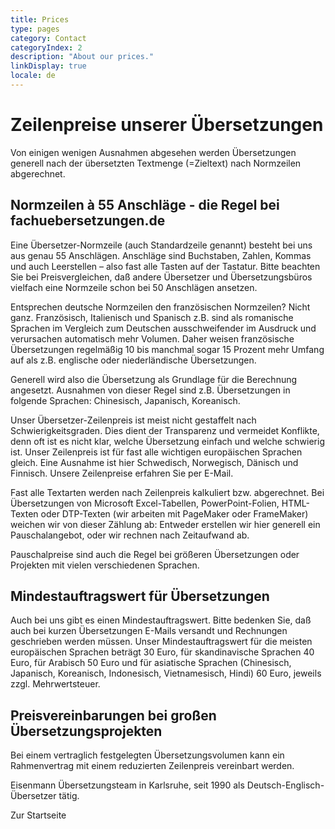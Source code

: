 ```yaml
---
title: Prices
type: pages
category: Contact
categoryIndex: 2
description: "About our prices."
linkDisplay: true
locale: de
---
```


# Zeilenpreise unserer Übersetzungen

Von einigen wenigen Ausnahmen abgesehen werden Übersetzungen generell nach der übersetzten Textmenge (=Zieltext) nach Normzeilen abgerechnet.

## Normzeilen à 55 Anschläge - die Regel bei fachuebersetzungen.de
Eine Übersetzer-Normzeile (auch Standardzeile genannt) besteht bei uns aus genau 55 Anschlägen. Anschläge sind Buchstaben, Zahlen, Kommas und auch Leerstellen – also fast alle Tasten auf der Tastatur. Bitte beachten Sie bei Preisvergleichen, daß andere Übersetzer und Übersetzungsbüros vielfach eine Normzeile schon bei 50 Anschlägen ansetzen.

Entsprechen deutsche Normzeilen den französischen Normzeilen? Nicht ganz. Französisch, Italienisch und Spanisch z.B. sind als romanische Sprachen im Vergleich zum Deutschen ausschweifender im Ausdruck und verursachen automatisch mehr Volumen. Daher weisen französische Übersetzungen regelmäßig 10 bis manchmal sogar 15 Prozent mehr Umfang auf als z.B. englische oder niederländische Übersetzungen.

Generell wird also die Übersetzung als Grundlage für die Berechnung angesetzt. Ausnahmen von dieser Regel sind z.B. Übersetzungen in folgende Sprachen: Chinesisch, Japanisch, Koreanisch.

Unser Übersetzer-Zeilenpreis ist meist nicht gestaffelt nach Schwierigkeitsgraden. Dies dient der Transparenz und vermeidet Konflikte, denn oft ist es nicht klar, welche Übersetzung einfach und welche schwierig ist. Unser Zeilenpreis ist für fast alle wichtigen europäischen Sprachen gleich. Eine Ausnahme ist hier Schwedisch, Norwegisch, Dänisch und Finnisch. Unsere Zeilenpreise erfahren Sie per E-Mail.

Fast alle Textarten werden nach Zeilenpreis kalkuliert bzw. abgerechnet. Bei Übersetzungen von Microsoft Excel-Tabellen, PowerPoint-Folien, HTML-Texten oder DTP-Texten (wir arbeiten mit PageMaker oder FrameMaker) weichen wir von dieser Zählung ab: Entweder erstellen wir hier generell ein Pauschalangebot, oder wir rechnen nach Zeitaufwand ab.

Pauschalpreise sind auch die Regel bei größeren Übersetzungen oder Projekten mit vielen verschiedenen Sprachen.

## Mindestauftragswert für Übersetzungen
Auch bei uns gibt es einen Mindestauftragswert. Bitte bedenken Sie, daß auch bei kurzen Übersetzungen E-Mails versandt und Rechnungen geschrieben werden müssen. Unser Mindestauftragswert für die meisten europäischen Sprachen beträgt 30 Euro, für skandinavische Sprachen 40 Euro, für Arabisch 50 Euro und für asiatische Sprachen (Chinesisch, Japanisch, Koreanisch, Indonesisch, Vietnamesisch, Hindi) 60 Euro, jeweils zzgl. Mehrwertsteuer.

## Preisvereinbarungen bei großen Übersetzungsprojekten
Bei einem vertraglich festgelegten Übersetzungsvolumen kann ein Rahmenvertrag mit einem reduzierten Zeilenpreis vereinbart werden.

 

Eisenmann Übersetzungsteam in Karlsruhe, seit 1990 als Deutsch-Englisch-Übersetzer tätig.

Zur Startseite
